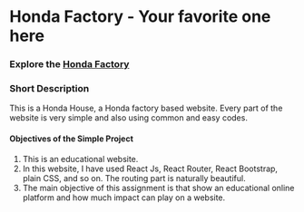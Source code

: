 # Honda Factory - Your favorite one here
### Explore the [Honda Factory](https://eager-brahmagupta-6d0530.netlify.app/)

### Short Description
This is a Honda House, a Honda factory based website. Every part of the website is very simple and also using common and easy codes.
#### Objectives of the Simple Project
1. This is an educational website.
2. In this website, I have used React Js, React Router, React Bootstrap, plain CSS, and so on. The routing part is naturally beautiful.
3. The main objective of this assignment is that show an educational online platform and how much impact can play on a website.
